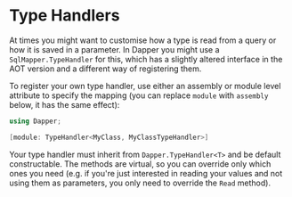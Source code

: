 ﻿# Type Handlers

At times you might want to customise how a type is read from a query or how it
is saved in a parameter. In Dapper you might use a `SqlMapper.TypeHandler` for
this, which has a slightly altered interface in the AOT version and a different
way of registering them.

To register your own type handler, use either an assembly or module level
attribute to specify the mapping (you can replace `module` with `assembly`
below, it has the same effect):

``` csharp
using Dapper;

[module: TypeHandler<MyClass, MyClassTypeHandler>]
```

Your type handler must inherit from `Dapper.TypeHandler<T>` and be default
constructable. The methods are virtual, so you can override only which ones you
need (e.g. if you're just interested in reading your values and not using them
as parameters, you only need to override the `Read` method).